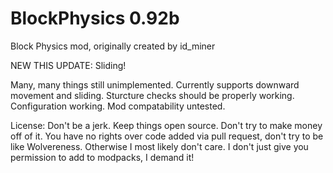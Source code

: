 # BlockPhysics 0.92b
Block Physics mod, originally created by id_miner

NEW THIS UPDATE: Sliding!

Many, many things still unimplemented. Currently supports downward movement and sliding. Sturcture checks should be properly working. Configuration working. Mod compatability untested. 

License: Don't be a jerk. Keep things open source. Don't try to make money off of it. You have no rights over code added via pull request, don't try to be like Wolvereness. Otherwise I most likely don't care. I don't just give you permission to add to modpacks, I demand it!
